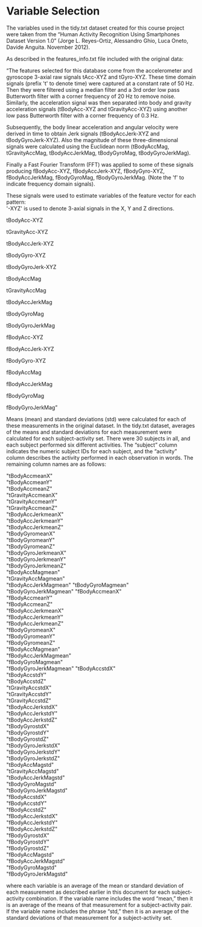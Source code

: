 Variable Selection 
=================

The variables used in the tidy.txt dataset created for this course project were taken from the “Human Activity Recognition Using Smartphones Dataset Version 1.0” (Jorge L. Reyes-Ortiz, Alessandro Ghio, Luca Oneto, Davide Anguita. November 2012).

As described in the features_info.txt file included with the original data:

“The features selected for this database come from the accelerometer and gyroscope 3-axial raw signals tAcc-XYZ and tGyro-XYZ. These time domain signals (prefix 't' to denote time) were captured at a constant rate of 50 Hz. Then they were filtered using a median filter and a 3rd order low pass Butterworth filter with a corner frequency of 20 Hz to remove noise. Similarly, the acceleration signal was then separated into body and gravity acceleration signals (tBodyAcc-XYZ and tGravityAcc-XYZ) using another low pass Butterworth filter with a corner frequency of 0.3 Hz. 

Subsequently, the body linear acceleration and angular velocity were derived in time to obtain Jerk signals (tBodyAccJerk-XYZ and tBodyGyroJerk-XYZ). Also the magnitude of these three-dimensional signals were calculated using the Euclidean norm (tBodyAccMag, tGravityAccMag, tBodyAccJerkMag, tBodyGyroMag, tBodyGyroJerkMag). 

Finally a Fast Fourier Transform (FFT) was applied to some of these signals producing fBodyAcc-XYZ, fBodyAccJerk-XYZ, fBodyGyro-XYZ, fBodyAccJerkMag, fBodyGyroMag, fBodyGyroJerkMag. (Note the 'f' to indicate frequency domain signals).

These signals were used to estimate variables of the feature vector for each pattern:  
'-XYZ' is used to denote 3-axial signals in the X, Y and Z directions.

tBodyAcc-XYZ

tGravityAcc-XYZ

tBodyAccJerk-XYZ

tBodyGyro-XYZ

tBodyGyroJerk-XYZ

tBodyAccMag

tGravityAccMag

tBodyAccJerkMag

tBodyGyroMag

tBodyGyroJerkMag

fBodyAcc-XYZ

fBodyAccJerk-XYZ

fBodyGyro-XYZ

fBodyAccMag

fBodyAccJerkMag

fBodyGyroMag

fBodyGyroJerkMag”

Means (mean) and standard deviations (std) were calculated for each of these measurements in the original dataset. In the tidy.txt dataset, averages of the means and standard deviations for each measurement were calculated for each subject-activity set. There were 30 subjects in all, and each subject performed six different activities. The “subject” column indicates the numeric subject IDs for each subject, and the “activity” column describes the activity performed in each observation in words. The remaining column names are as follows:

"tBodyAccmeanX"        
"tBodyAccmeanY"       
"tBodyAccmeanZ"        
"tGravityAccmeanX"     
"tGravityAccmeanY"     
"tGravityAccmeanZ"    
"tBodyAccJerkmeanX"    
"tBodyAccJerkmeanY"    
"tBodyAccJerkmeanZ"    
"tBodyGyromeanX"      
"tBodyGyromeanY"       
"tBodyGyromeanZ"       
"tBodyGyroJerkmeanX"   
"tBodyGyroJerkmeanY"  
"tBodyGyroJerkmeanZ"   
"tBodyAccMagmean"      
"tGravityAccMagmean"   
"tBodyAccJerkMagmean" 
"tBodyGyroMagmean"     
"tBodyGyroJerkMagmean" 
"fBodyAccmeanX"        
"fBodyAccmeanY"       
"fBodyAccmeanZ"        
"fBodyAccJerkmeanX"    
”fBodyAccJerkmeanY"    
”fBodyAccJerkmeanZ"   
"fBodyGyromeanX"       
"fBodyGyromeanY"       
"fBodyGyromeanZ"       
"fBodyAccMagmean"     
"fBodyAccJerkMagmean"  
"fBodyGyroMagmean"     
"fBodyGyroJerkMagmean" 
"tBodyAccstdX"        
"tBodyAccstdY"         
"tBodyAccstdZ"         
"tGravityAccstdX"      
"tGravityAccstdY"     
"tGravityAccstdZ"      
"tBodyAccJerkstdX"     
"tBodyAccJerkstdY"     
"tBodyAccJerkstdZ"    
"tBodyGyrostdX"        
"tBodyGyrostdY"        
"tBodyGyrostdZ"        
"tBodyGyroJerkstdX"   
"tBodyGyroJerkstdY"    
"tBodyGyroJerkstdZ"    
"tBodyAccMagstd"       
"tGravityAccMagstd"   
"tBodyAccJerkMagstd"   
"tBodyGyroMagstd"      
"tBodyGyroJerkMagstd"  
"fBodyAccstdX"        
"fBodyAccstdY"         
"fBodyAccstdZ"         
"fBodyAccJerkstdX"    
"fBodyAccJerkstdY"    
"fBodyAccJerkstdZ"     
"fBodyGyrostdX"        
"fBodyGyrostdY"        
"fBodyGyrostdZ"       
"fBodyAccMagstd"       
"fBodyAccJerkMagstd"   
"fBodyGyroMagstd"      
"fBodyGyroJerkMagstd" 

where each variable is an average of the mean or standard deviation of each measurement as described earlier in this document for each subject-activity combination. If the variable name includes the word “mean,” then it is an average of the means of that measurement for a subject-activity pair. If the variable name includes the phrase “std,” then it is an average of the standard deviations of that measurement for a subject-activity set.
